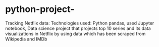 # python-project-
Tracking Netflix data: Technologies used: Python pandas,  used Jupyter notebook, Data science project that projects top 10 series and its data visualizations in Netflix by using data which has been scraped from Wikipedia and IMDb
